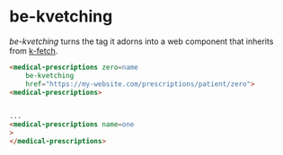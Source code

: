 # be-kvetching

*be-kvetching* turns the tag it adorns into a web component that inherits from [k-fetch](https://github.com/bahrus/k-fetch).

```html
<medical-prescriptions zero=name
    be-kvetching 
    href="https://my-website.com/prescriptions/patient/zero">
<medical-prescriptions>


...
<medical-prescriptions name=one
>
</medical-prescriptions>
```